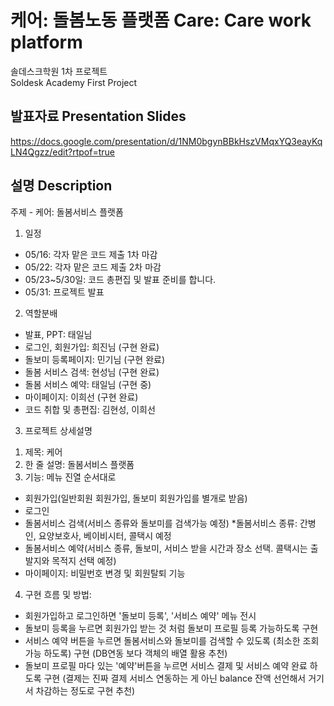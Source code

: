 # 케어: 돌봄노동 플랫폼 Care: Care work platform
솔데스크학원 1차 프로젝트 \
Soldesk Academy First Project

## 발표자료 Presentation Slides
https://docs.google.com/presentation/d/1NM0bgynBBkHszVMqxYQ3eayKqLN4Qgzz/edit?rtpof=true

## 설명 Description 
주제 - 케어: 돌봄서비스 플랫폼

1. 일정
- 05/16: 각자 맡은 코드 제출 1차 마감
- 05/22: 각자 맡은 코드 제출 2차 마감
- 05/23~5/30일: 코드 총편집 및 발표 준비를 합니다. 
- 05/31: 프로젝트 발표

2. 역할분배
- 발표, PPT: 태일님
- 로그인, 회원가입: 희진님 (구현 완료)
- 돌보미 등록페이지: 민기님 (구현 완료)
- 돌봄 서비스 검색: 현성님 (구현 완료)
- 돌봄 서비스 예약: 태일님 (구현 중)
- 마이페이지: 이희선 (구현 완료)
- 코드 취합 및 총편집: 김현성, 이희선

3. 프로젝트 상세설명 
1) 제목: 케어
2) 한 줄 설명: 돌봄서비스 플랫폼
3) 기능:
메뉴 진열 순서대로 
- 회원가입(일반회원 회원가입, 돌보미 회원가입를 별개로 받음)
- 로그인
- 돌봄서비스 검색(서비스 종류와 돌보미를 검색가능 예정)
*돌봄서비스 종류: 간병인, 요양보호사, 베이비시터, 콜택시 예정
- 돌봄서비스 예약(서비스 종류, 돌보미, 서비스 받을 시간과 장소 선택. 콜택시는 출발지와 목적지 선택 예정)
- 마이페이지: 비밀번호 변경 및 회원탈퇴 기능 

4) 구현 흐름 및 방법: 
- 회원가입하고 로그인하면 '돌보미 등록', '서비스 예약' 메뉴 전시
- 돌보미 등록을 누르면 회원가입 받는 것 처럼 돌보미 프로필 등록 가능하도록 구현
- 서비스 예약 버튼을 누르면 돌봄서비스와 돌보미를 검색할 수 있도록 (최소한 조회가능 하도록) 구현 
(DB연동 보다 객체의 배열 활용 추천)
- 돌보미 프로필 마다 있는 '예약'버튼을 누르면 서비스 결제 및 서비스 예약 완료 하도록 구현
(결제는 진짜 결제 서비스 연동하는 게 아닌 balance 잔액 선언해서 거기서 차감하는 정도로 구현 추천)
